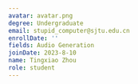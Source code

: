 ```yaml
---
avatar: avatar.png
degree: Undergraduate
email: stupid_computer@sjtu.edu.cn
enrollDate: ''
fields: Audio Generation
joinDate: 2023-8-10
name: Tingxiao Zhou
role: student
---
```

